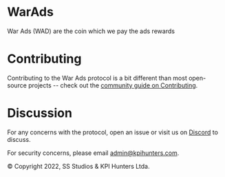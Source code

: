 # WarAds
War Ads (WAD) are the coin which we pay the ads rewards


# Contributing
Contributing to the War Ads protocol is a bit different than most open-source projects -- check out the [community guide on Contributing](TODO).


# Discussion
For any concerns with the protocol, open an issue or visit us on [Discord](TODO) to discuss.

For security concerns, please email admin@kpihunters.com.

© Copyright 2022, SS Studios & KPI Hunters Ltda.
